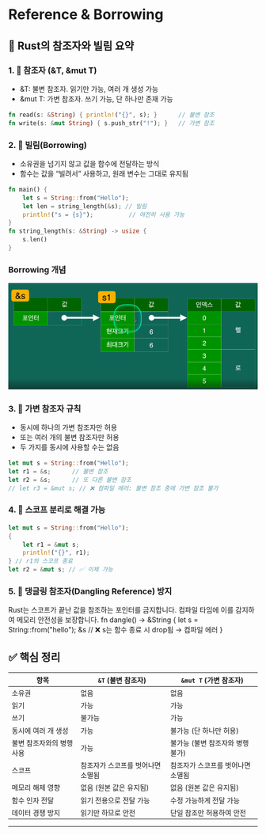 # Reference & Borrowing

## 🧠 Rust의 참조자와 빌림 요약
### 1. 📌 참조자 (&T, &mut T)
- &T: 불변 참조자. 읽기만 가능, 여러 개 생성 가능
- &mut T: 가변 참조자. 쓰기 가능, 단 하나만 존재 가능
```rust
fn read(s: &String) { println!("{}", s); }      // 불변 참조
fn write(s: &mut String) { s.push_str("!"); }   // 가변 참조
```


### 2. 🔄 빌림(Borrowing)
- 소유권을 넘기지 않고 값을 함수에 전달하는 방식
- 함수는 값을 “빌려서” 사용하고, 원래 변수는 그대로 유지됨
```rust
fn main() {
    let s = String::from("Hello");
    let len = string_length(&s); // 빌림
    println!("s = {s}");          // 여전히 사용 가능
}
fn string_length(s: &String) -> usize {
    s.len()
}
```
### Borrowing 개념
![borrowng](/image/borrowing.png)


### 3. 🚫 가변 참조자 규칙
- 동시에 하나의 가변 참조자만 허용
- 또는 여러 개의 불변 참조자만 허용
- 두 가지를 동시에 사용할 수는 없음
```rust
let mut s = String::from("Hello");
let r1 = &s;      // 불변 참조
let r2 = &s;      // 또 다른 불변 참조
// let r3 = &mut s; // ❌ 컴파일 에러: 불변 참조 중에 가변 참조 불가
```


### 4. 🧼 스코프 분리로 해결 가능
```rust
let mut s = String::from("Hello");
{
    let r1 = &mut s;
    println!("{}", r1);
} // r1의 스코프 종료
let r2 = &mut s; // ✅ 이제 가능
```


### 5. 🧨 댕글링 참조자(Dangling Reference) 방지
Rust는 스코프가 끝난 값을 참조하는 포인터를 금지합니다.
컴파일 타임에 이를 감지하여 메모리 안전성을 보장합니다.
fn dangle() -> &String {
    let s = String::from("hello");
    &s // ❌ s는 함수 종료 시 drop됨 → 컴파일 에러
}


## ✅ 핵심 정리

| 항목                         | `&T` (불변 참조자)                     | `&mut T` (가변 참조자)                 |
|----------------------------|--------------------------------------|----------------------------------------|
| 소유권                     | 없음                                  | 없음                                   |
| 읽기                       | 가능                                  | 가능                                   |
| 쓰기                       | 불가능                                | 가능                                   |
| 동시에 여러 개 생성        | 가능                                  | 불가능 (단 하나만 허용)               |
| 불변 참조자와의 병행 사용  | 가능                                  | 불가능 (불변 참조자와 병행 불가)      |
| 스코프                     | 참조자가 스코프를 벗어나면 소멸됨     | 참조자가 스코프를 벗어나면 소멸됨     |
| 메모리 해제 영향           | 없음 (원본 값은 유지됨)               | 없음 (원본 값은 유지됨)               |
| 함수 인자 전달             | 읽기 전용으로 전달 가능               | 수정 가능하게 전달 가능               |
| 데이터 경쟁 방지           | 읽기만 하므로 안전                    | 단일 참조만 허용하여 안전             |


----
